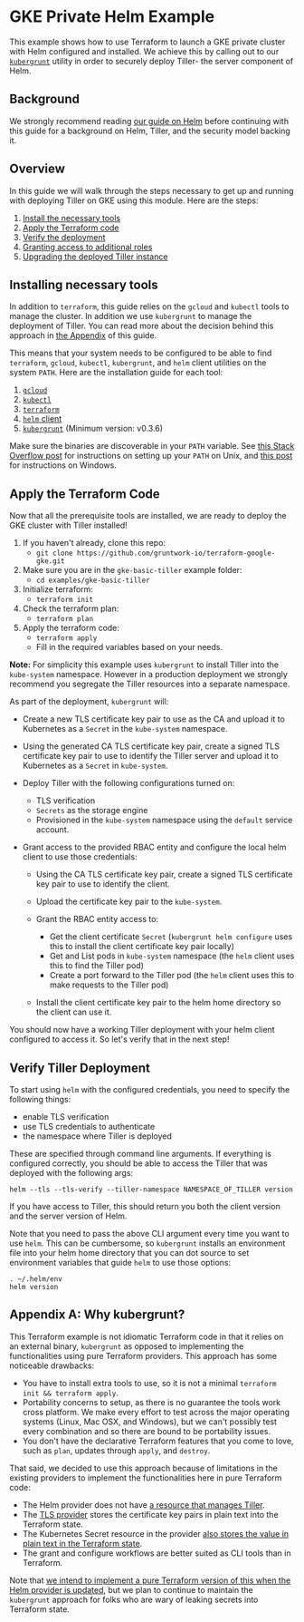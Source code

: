 # GKE Private Helm Example

This example shows how to use Terraform to launch a GKE private cluster with Helm configured and installed. We achieve
this by calling out to our [`kubergrunt`](https://github.com/gruntwork-io/kubergrunt) utility in order to securely
deploy Tiller- the server component of Helm.

## Background

We strongly recommend reading [our guide on Helm](https://github.com/gruntwork-io/kubergrunt/blob/master/HELM_GUIDE.md)
before continuing with this guide for a background on Helm, Tiller, and the security model backing it.

## Overview

In this guide we will walk through the steps necessary to get up and running with deploying Tiller on GKE using this 
module. Here are the steps:

1. [Install the necessary tools](#installing-necessary-tools)
1. [Apply the Terraform code](#apply-the-terraform-code)
1. [Verify the deployment](#verify-tiller-deployment)
1. [Granting access to additional roles](#granting-access-to-additional-users)
1. [Upgrading the deployed Tiller instance](#upgrading-deployed-tiller)

## Installing necessary tools

In addition to `terraform`, this guide relies on the `gcloud` and `kubectl` tools to manage the cluster. In addition
we use `kubergrunt` to manage the deployment of Tiller. You can read more about the decision behind this approach in
[the Appendix](#appendix-a-why-kubergrunt) of this guide.

This means that your system needs to be configured to be able to find `terraform`, `gcloud`, `kubectl`, `kubergrunt`,
and `helm` client utilities on the system `PATH`. Here are the installation guide for each tool:

1. [`gcloud`](https://cloud.google.com/sdk/gcloud/)
1. [`kubectl`](https://kubernetes.io/docs/tasks/tools/install-kubectl/)
1. [`terraform`](https://learn.hashicorp.com/terraform/getting-started/install.html)
1. [`helm` client](https://docs.helm.sh/using_helm/#installing-helm)
1. [`kubergrunt`](https://github.com/gruntwork-io/kubergrunt#installation) (Minimum version: v0.3.6)

Make sure the binaries are discoverable in your `PATH` variable. See [this Stack Overflow
post](https://stackoverflow.com/questions/14637979/how-to-permanently-set-path-on-linux-unix) for instructions on
setting up your `PATH` on Unix, and [this
post](https://stackoverflow.com/questions/1618280/where-can-i-set-path-to-make-exe-on-windows) for instructions on
Windows.

## Apply the Terraform Code

Now that all the prerequisite tools are installed, we are ready to deploy the GKE cluster with Tiller installed!

1. If you haven't already, clone this repo:
    - `git clone https://github.com/gruntwork-io/terraform-google-gke.git`
1. Make sure you are in the `gke-basic-tiller` example folder:
    - `cd examples/gke-basic-tiller`
1. Initialize terraform:
    - `terraform init`
1. Check the terraform plan:
    - `terraform plan`
1. Apply the terraform code:
    - `terraform apply`
    - Fill in the required variables based on your needs. <!-- TODO: show example inputs here -->

**Note:** For simplicity this example uses `kubergrunt` to install Tiller into the `kube-system` namespace. However in
a production deployment we strongly recommend you segregate the Tiller resources into a separate namespace.

As part of the deployment, `kubergrunt` will:

- Create a new TLS certificate key pair to use as the CA and upload it to Kubernetes as a `Secret` in the `kube-system`
  namespace.
- Using the generated CA TLS certificate key pair, create a signed TLS certificate key pair to use to identify the
  Tiller server and upload it to Kubernetes as a `Secret` in `kube-system`.
- Deploy Tiller with the following configurations turned on:
    - TLS verification
    - `Secrets` as the storage engine
    - Provisioned in the `kube-system` namespace using the `default` service account.

- Grant access to the provided RBAC entity and configure the local helm client to use those credentials:
    - Using the CA TLS certificate key pair, create a signed TLS certificate key pair to use to identify the client.
    - Upload the certificate key pair to the `kube-system`.
    - Grant the RBAC entity access to:
        - Get the client certificate `Secret` (`kubergrunt helm configure` uses this to install the client certificate
          key pair locally)
        - Get and List pods in `kube-system` namespace (the `helm` client uses this to find the Tiller pod)
        - Create a port forward to the Tiller pod (the `helm` client uses this to make requests to the Tiller pod)

    - Install the client certificate key pair to the helm home directory so the client can use it.

You should now have a working Tiller deployment with your helm client configured to access it.
So let's verify that in the next step!

## Verify Tiller Deployment

To start using `helm` with the configured credentials, you need to specify the following things:

- enable TLS verification
- use TLS credentials to authenticate
- the namespace where Tiller is deployed

These are specified through command line arguments. If everything is configured correctly, you should be able to access
the Tiller that was deployed with the following args:

```
helm --tls --tls-verify --tiller-namespace NAMESPACE_OF_TILLER version
```

If you have access to Tiller, this should return you both the client version and the server version of Helm.

Note that you need to pass the above CLI argument every time you want to use `helm`. This can be cumbersome, so
`kubergrunt` installs an environment file into your helm home directory that you can dot source to set environment
variables that guide `helm` to use those options:

```
. ~/.helm/env
helm version
```

## Appendix A: Why kubergrunt?

This Terraform example is not idiomatic Terraform code in that it relies on an external binary, `kubergrunt` as opposed
to implementing the functionalities using pure Terraform providers. This approach has some noticeable drawbacks:

- You have to install extra tools to use, so it is not a minimal `terraform init && terraform apply`.
- Portability concerns to setup, as there is no guarantee the tools work cross platform. We make every effort to test
  across the major operating systems (Linux, Mac OSX, and Windows), but we can't possibly test every combination and so
  there are bound to be portability issues.
- You don't have the declarative Terraform features that you come to love, such as `plan`, updates through `apply`, and
  `destroy`.

That said, we decided to use this approach because of limitations in the existing providers to implement the
functionalities here in pure Terraform code:

- The Helm provider does not have [a resource that manages
  Tiller](https://github.com/terraform-providers/terraform-provider-helm/issues/134).
- The [TLS provider](https://www.terraform.io/docs/providers/tls/index.html) stores the certificate key pairs in plain
  text into the Terraform state.
- The Kubernetes Secret resource in the provider [also stores the value in plain text in the Terraform
  state](https://www.terraform.io/docs/providers/kubernetes/r/secret.html).
- The grant and configure workflows are better suited as CLI tools than in Terraform.

Note that [we intend to implement a pure Terraform version of this when the Helm provider is
updated](https://github.com/gruntwork-io/terraform-kubernetes-helm/issues/13), but we plan to continue to maintain the
`kubergrunt` approach for folks who are wary of leaking secrets into Terraform state.

